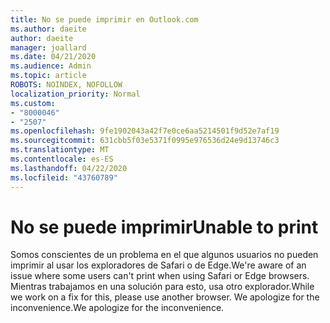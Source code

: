 ```yaml
---
title: No se puede imprimir en Outlook.com
ms.author: daeite
author: daeite
manager: joallard
ms.date: 04/21/2020
ms.audience: Admin
ms.topic: article
ROBOTS: NOINDEX, NOFOLLOW
localization_priority: Normal
ms.custom:
- "8000046"
- "2507"
ms.openlocfilehash: 9fe1902043a42f7e0ce6aa5214501f9d52e7af19
ms.sourcegitcommit: 631cbb5f03e5371f0995e976536d24e9d13746c3
ms.translationtype: MT
ms.contentlocale: es-ES
ms.lasthandoff: 04/22/2020
ms.locfileid: "43760789"
---
```

# <a name="unable-to-print"></a><span data-ttu-id="4ed73-102">No se puede imprimir</span><span class="sxs-lookup"><span data-stu-id="4ed73-102">Unable to print</span></span>

<span data-ttu-id="4ed73-103">Somos conscientes de un problema en el que algunos usuarios no pueden imprimir al usar los exploradores de Safari o de Edge.</span><span class="sxs-lookup"><span data-stu-id="4ed73-103">We're aware of an issue where some users can't print when using Safari or Edge browsers.</span></span> <span data-ttu-id="4ed73-104">Mientras trabajamos en una solución para esto, usa otro explorador.</span><span class="sxs-lookup"><span data-stu-id="4ed73-104">While we work on a fix for this, please use another browser.</span></span> <span data-ttu-id="4ed73-105">We apologize for the inconvenience.</span><span class="sxs-lookup"><span data-stu-id="4ed73-105">We apologize for the inconvenience.</span></span>